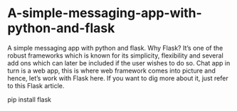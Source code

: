 # A-simple-messaging-app-with-python-and-flask
A simple messaging app with python and flask. Why Flask? It’s one of the robust frameworks which is known for its simplicity, flexibility and several add ons which can later be included if the user wishes to do so. Chat app in turn is a web app, this is where web framework comes into picture and hence, let’s work with Flask here. If you want to dig more about it, just refer to this Flask article.

pip install flask
